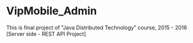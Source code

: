 # VipMobile_Admin
This is final project of "Java Distributed Technology" course, 2015 - 2016  [Server side - REST API Project]
